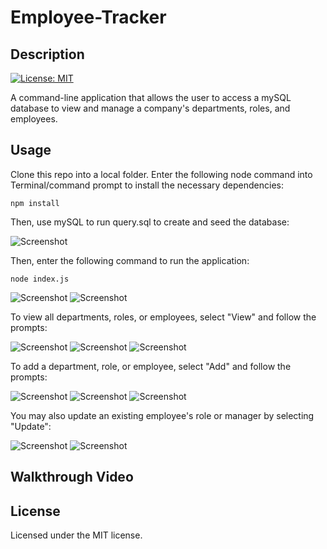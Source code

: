 # Employee-Tracker

## Description

[![License: MIT](https://img.shields.io/badge/License-MIT-yellow.svg)](https://opensource.org/licenses/MIT)

A command-line application that allows the user to access a mySQL database to view and manage a company's departments, roles, and employees.

## Usage

Clone this repo into a local folder. Enter the following node command into Terminal/command prompt to install the necessary dependencies:

```shell
npm install
```

Then, use mySQL to run query.sql to create and seed the database:

![Screenshot](assets/images/screenshot00.png)

Then, enter the following command to run the application:

```shell
node index.js
```

![Screenshot](assets/images/screenshot01.png)
![Screenshot](assets/images/screenshot02.png)

To view all departments, roles, or employees, select "View" and follow the prompts:

![Screenshot](assets/images/screenshot03.png)
![Screenshot](assets/images/screenshot04.png)
![Screenshot](assets/images/screenshot05.png)

To add a department, role, or employee, select "Add" and follow the prompts:

![Screenshot](assets/images/screenshot06.png)
![Screenshot](assets/images/screenshot07.png)
![Screenshot](assets/images/screenshot08.png)

You may also update an existing employee's role or manager by selecting "Update":

![Screenshot](assets/images/screenshot09.png)
![Screenshot](assets/images/screenshot10.png)

## Walkthrough Video

<!-- [Walkthrough Video](https://www.youtube.com/watch?v=) -->

## License

Licensed under the MIT license.